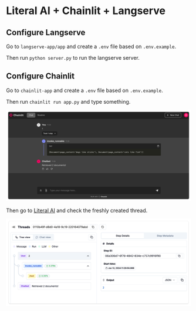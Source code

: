 # Literal AI + Chainlit + Langserve

## Configure Langserve

Go to `langserve-app/app` and create a `.env` file based on `.env.example`.

Then run `python server.py` to run the langserve server.

## Configure Chainlit

Go to `chainlit-app` and create a `.env` file based on `.env.example`.

Then run `chainlit run app.py` and type something.

![chainlit](./images/chainlit_result.png)

Then go to [Literal AI](https://cloud.getliteral.ai) and check the freshly created thread.

![literal](./images/literal_result.png)
